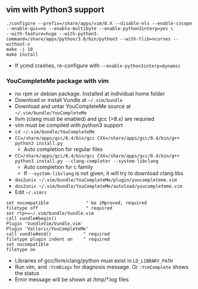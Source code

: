 ## vim with Python3 support
```
./configure --prefix=/share/apps/vim/8.X --disable-nls --enable-cscope --enable-gui=no --enable-multibyte --enable-python3interp=yes \
--with-feature=huge --with-python3-command=/share/apps/python/3.6/bin/python3 --with-tlib=ncurses --without-x
make -j 10
make install
```
- If ycmd crashes, re-configure with `--enable-python3interp=dynamic`

### YouCompleteMe package with vim
- no rpm or debian package. Installed at individual home folder
- Download or install Vundle at `~/.vim/bundle`
- Download and untar YouCompleteMe source at `~/.vim/bundle/YouCompleteMe`
- llvm (clang must be enabled) and gcc (>8.x) are required
- vim must be compiled with python3 support
- `cd ~/.vim/bundle/YouCompleteMe`
- `CC=/share/apps/gcc/8.4/bin/gcc CXX=/share/apps/gcc/8.4/bin/g++ python3 install.py`
  - Auto completion for regular files
- `CC=/share/apps/gcc/8.4/bin/gcc CXX=/share/apps/gcc/8.4/bin/g++ python3 install.py --clang-completer --system-libclang`
  - Auto completion for c family
  - If `--system-libclang` is not given, it will try to download clang libs
- `dos2unix ~/.vim/bundle/YouCompleteMe/plugin/youcompleteme.vim`
- `dos2unix ~/.vim/bundle/YouCompleteMe/autoload/youcompleteme.vim`
- Edit `~/.vimrc`
```
set nocompatible              " be iMproved, required
filetype off                  " required
set rtp+=~/.vim/bundle/Vundle.vim
call vundle#begin()
Plugin 'VundleVim/Vundle.vim'
Plugin 'Valloric/YouCompleteMe'
call vundle#end()            " required
filetype plugin indent on    " required
set nocompatible
filetype on
```
- Libraries of gcc/llvm/clang/python must exist in `LD_LIBRARY_PATH`
- Run vim, and `:YcmDiags` for diagnosis message. Or `:YcmComplete` shows the status
- Error message will be shown at /tmp/*.log files
